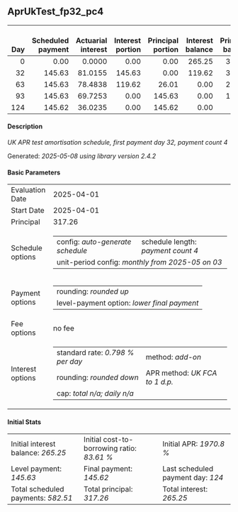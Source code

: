 <h2>AprUkTest_fp32_pc4</h2>
<table>
    <thead style="vertical-align: bottom;">
        <th style="text-align: right;">Day</th>
        <th style="text-align: right;">Scheduled payment</th>
        <th style="text-align: right;">Actuarial interest</th>
        <th style="text-align: right;">Interest portion</th>
        <th style="text-align: right;">Principal portion</th>
        <th style="text-align: right;">Interest balance</th>
        <th style="text-align: right;">Principal balance</th>
        <th style="text-align: right;">Total actuarial interest</th>
        <th style="text-align: right;">Total interest</th>
        <th style="text-align: right;">Total principal</th>
    </thead>
    <tr style="text-align: right;">
        <td class="ci00">0</td>
        <td class="ci01" style="white-space: nowrap;">0.00</td>
        <td class="ci02">0.0000</td>
        <td class="ci03">0.00</td>
        <td class="ci04">0.00</td>
        <td class="ci05">265.25</td>
        <td class="ci06">317.26</td>
        <td class="ci07">0.0000</td>
        <td class="ci08">0.00</td>
        <td class="ci09">0.00</td>
    </tr>
    <tr style="text-align: right;">
        <td class="ci00">32</td>
        <td class="ci01" style="white-space: nowrap;">145.63</td>
        <td class="ci02">81.0155</td>
        <td class="ci03">145.63</td>
        <td class="ci04">0.00</td>
        <td class="ci05">119.62</td>
        <td class="ci06">317.26</td>
        <td class="ci07">81.0155</td>
        <td class="ci08">145.63</td>
        <td class="ci09">0.00</td>
    </tr>
    <tr style="text-align: right;">
        <td class="ci00">63</td>
        <td class="ci01" style="white-space: nowrap;">145.63</td>
        <td class="ci02">78.4838</td>
        <td class="ci03">119.62</td>
        <td class="ci04">26.01</td>
        <td class="ci05">0.00</td>
        <td class="ci06">291.25</td>
        <td class="ci07">159.4993</td>
        <td class="ci08">265.25</td>
        <td class="ci09">26.01</td>
    </tr>
    <tr style="text-align: right;">
        <td class="ci00">93</td>
        <td class="ci01" style="white-space: nowrap;">145.63</td>
        <td class="ci02">69.7253</td>
        <td class="ci03">0.00</td>
        <td class="ci04">145.63</td>
        <td class="ci05">0.00</td>
        <td class="ci06">145.62</td>
        <td class="ci07">229.2245</td>
        <td class="ci08">265.25</td>
        <td class="ci09">171.64</td>
    </tr>
    <tr style="text-align: right;">
        <td class="ci00">124</td>
        <td class="ci01" style="white-space: nowrap;">145.62</td>
        <td class="ci02">36.0235</td>
        <td class="ci03">0.00</td>
        <td class="ci04">145.62</td>
        <td class="ci05">0.00</td>
        <td class="ci06">0.00</td>
        <td class="ci07">265.2480</td>
        <td class="ci08">265.25</td>
        <td class="ci09">317.26</td>
    </tr>
</table>
<h4>Description</h4>
<p><i>UK APR test amortisation schedule, first payment day 32, payment count 4</i></p>
<p>Generated: <i>2025-05-08 using library version 2.4.2</i></p>
<h4>Basic Parameters</h4>
<table>
    <tr>
        <td>Evaluation Date</td>
        <td>2025-04-01</td>
    </tr>
    <tr>
        <td>Start Date</td>
        <td>2025-04-01</td>
    </tr>
    <tr>
        <td>Principal</td>
        <td>317.26</td>
    </tr>
    <tr>
        <td>Schedule options</td>
        <td>
            <table>
                <tr>
                    <td>config: <i>auto-generate schedule</i></td>
                    <td>schedule length: <i><i>payment count</i> 4</i></td>
                </tr>
                <tr>
                    <td colspan="2" style="white-space: nowrap;">unit-period config: <i>monthly from 2025-05 on 03</i></td>
                </tr>
            </table>
        </td>
    </tr>
    <tr>
        <td>Payment options</td>
        <td>
            <table>
                <tr>
                    <td>rounding: <i>rounded up</i></td>
                </tr>
                <tr>
                    <td>level-payment option: <i>lower&nbsp;final&nbsp;payment</i></td>
                </tr>
            </table>
        </td>
    </tr>
    <tr>
        <td>Fee options</td>
        <td>no fee
        </td>
    </tr>
    <tr>
        <td>Interest options</td>
        <td>
            <table>
                <tr>
                    <td>standard rate: <i>0.798 % per day</i></td>
                    <td>method: <i>add-on</i></td>
                </tr>
                <tr>
                    <td>rounding: <i>rounded down</i></td>
                    <td>APR method: <i>UK FCA to 1 d.p.</i></td>
                </tr>
                <tr>
                    <td colspan="2">cap: <i>total <i>n/a</i>; daily <i>n/a</i></td>
                </tr>
            </table>
        </td>
    </tr>
</table>
<h4>Initial Stats</h4>
<table>
    <tr>
        <td>Initial interest balance: <i>265.25</i></td>
        <td>Initial cost-to-borrowing ratio: <i>83.61 %</i></td>
        <td>Initial APR: <i>1970.8 %</i></td>
    </tr>
    <tr>
        <td>Level payment: <i>145.63</i></td>
        <td>Final payment: <i>145.62</i></td>
        <td>Last scheduled payment day: <i>124</i></td>
    </tr>
    <tr>
        <td>Total scheduled payments: <i>582.51</i></td>
        <td>Total principal: <i>317.26</i></td>
        <td>Total interest: <i>265.25</i></td>
    </tr>
</table>